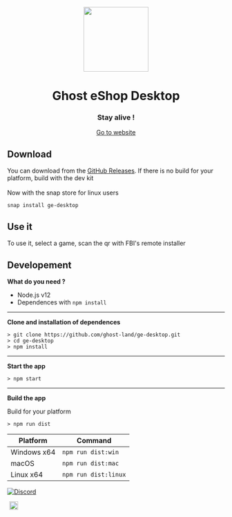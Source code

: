 <p align="center"><img src="icon.png" width="150px" draggable="false" height="150px"></p>

<h1 align="center">Ghost eShop Desktop</h1>



<h3 align="center">Stay alive !</h3>
<a align="center" href="https://ghosteshop.com/" target="_blank"><p align="center">Go to website</p></a>


## Download

You can download from the [GitHub Releases](https://github.com/ghost-land/ge-desktop/releases). If there is no build for your platform, build with the dev kit
<br><br>
Now with the snap store for linux users
```
snap install ge-desktop
```

## Use it

To use it, select a game, scan the qr with FBI's remote installer

## Developement

**What do you need ?**

* Node.js v12
* Dependences with ```npm install```

---

**Clone and installation of dependences**

```console
> git clone https://github.com/ghost-land/ge-desktop.git
> cd ge-desktop
> npm install
```

---

**Start the app**

```console
> npm start
```

---

**Build the app**

Build for your platform

```console
> npm run dist
```

| Platform    | Command              |
| ----------- | -------------------- |
| Windows x64 | `npm run dist:win`   |
| macOS       | `npm run dist:mac`   |
| Linux x64   | `npm run dist:linux` |

[![Discord](https://discordapp.com/api/guilds/633965704424718336/widget.png?style=banner3&time)](https://discord.gg/9Rqvh9F)

<a href="https://github.com/ghost-land" style="padding-left: 5px; padding-right: 5px;"><img src="https://img.shields.io/badge/&copy;Ghost_eShop_Team-2020_|_2021-red.svg" height="20"></a>
